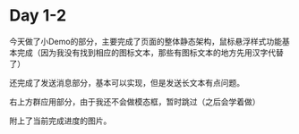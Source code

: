 # Day 1-2
今天做了小Demo的部分，主要完成了页面的整体静态架构，鼠标悬浮样式功能基本完成（因为我没有找到相应的图标文本，那些有图标文本的地方先用汉字代替了）

还完成了发送消息部分，基本可以实现，但是发送长文本有点问题。

右上方群应用部分，由于我还不会做模态框，暂时跳过（之后会学着做）

附上了当前完成进度的图片。